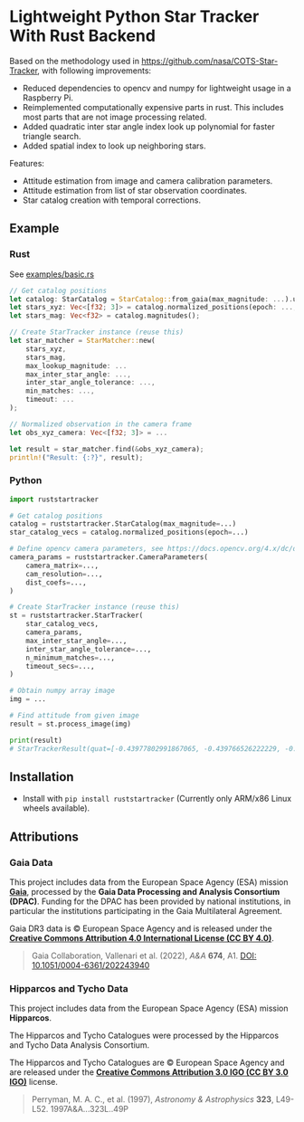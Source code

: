 # Lightweight Python Star Tracker With Rust Backend

Based on the methodology used in https://github.com/nasa/COTS-Star-Tracker, with following improvements:
- Reduced dependencies to opencv and numpy for lightweight usage in a Raspberry Pi.
- Reimplemented computationally expensive parts in rust. This includes most parts that are not image processing related.
- Added quadratic inter star angle index look up polynomial for faster triangle search.
- Added spatial index to look up neighboring stars.

Features:
- Attitude estimation from image and camera calibration parameters.
- Attitude estimation from list of star observation coordinates.
- Star catalog creation with temporal corrections.

## Example

### Rust

See [examples/basic.rs](examples/basic.rs)

```rust
// Get catalog positions
let catalog: StarCatalog = StarCatalog::from_gaia(max_magnitude: ...).unwrap();
let stars_xyz: Vec<[f32; 3]> = catalog.normalized_positions(epoch: ..., observer_position: ...);
let stars_mag: Vec<f32> = catalog.magnitudes();

// Create StarTracker instance (reuse this)
let star_matcher = StarMatcher::new(
    stars_xyz,
    stars_mag,
    max_lookup_magnitude: ...
    max_inter_star_angle: ...,
    inter_star_angle_tolerance: ...,
    min_matches: ...,
    timeout: ...
);

// Normalized observation in the camera frame
let obs_xyz_camera: Vec<[f32; 3]> = ...

let result = star_matcher.find(&obs_xyz_camera);
println!("Result: {:?}", result);
```

### Python
```python
import ruststartracker

# Get catalog positions
catalog = ruststartracker.StarCatalog(max_magnitude=...)
star_catalog_vecs = catalog.normalized_positions(epoch=...)

# Define opencv camera parameters, see https://docs.opencv.org/4.x/dc/dbb/tutorial_py_calibration.html
camera_params = ruststartracker.CameraParameters(
    camera_matrix=...,
    cam_resolution=...,
    dist_coefs=...,
)

# Create StarTracker instance (reuse this)
st = ruststartracker.StarTracker(
    star_catalog_vecs,
    camera_params,
    max_inter_star_angle=...,
    inter_star_angle_tolerance=...,
    n_minimum_matches=...,
    timeout_secs=...,
)

# Obtain numpy array image
img = ...

# Find attitude from given image
result = st.process_image(img)

print(result)
# StarTrackerResult(quat=[-0.43977802991867065, -0.439766526222229, -0.4398997128009796, 0.6478340029716492], match_ids=[1435, 1272, 1140, 2035, 1070, 1438, 1338, 903, 260, 2141, 1771, 1727, 385, 1717, 2204, 2062, 1989, 1634, 708, 1357], n_matches=20, duration_s=0.0003700880042742938)
```

## Installation

- Install with `pip install ruststartracker` (Currently only ARM/x86 Linux wheels available).

## Attributions

### Gaia Data

This project includes data from the European Space Agency (ESA) mission [**Gaia**](https://www.cosmos.esa.int/gaia), processed by the **Gaia Data Processing and Analysis Consortium (DPAC)**.
Funding for the DPAC has been provided by national institutions, in particular the institutions participating in the Gaia Multilateral Agreement.

Gaia DR3 data is © European Space Agency and is released under the [**Creative Commons Attribution 4.0 International License (CC BY 4.0)**](https://creativecommons.org/licenses/by/4.0/).

> Gaia Collaboration, Vallenari et al. (2022), *A\&A* **674**, A1.
> [DOI: 10.1051/0004-6361/202243940](https://doi.org/10.1051/0004-6361/202243940)

### Hipparcos and Tycho Data

This project includes data from the European Space Agency (ESA) mission **Hipparcos**.

The Hipparcos and Tycho Catalogues were processed by the Hipparcos and Tycho Data Analysis Consortium.

The Hipparcos and Tycho Catalogues are © European Space Agency and are released under the [**Creative Commons Attribution 3.0 IGO (CC BY 3.0 IGO)**](https://creativecommons.org/licenses/by/3.0/igo/) license.

> Perryman, M. A. C., et al. (1997), *Astronomy & Astrophysics* **323**, L49-L52.
1997A&A...323L..49P

